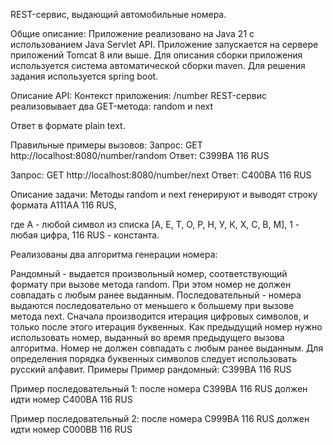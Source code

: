 REST-сервис, выдающий автомобильные номера.

Общие описание:
Приложение реализовано на Java 21 с использованием Java Servlet API.
Приложение запускается на сервере приложений Tomcat 8 или выше.
Для описания сборки приложения используется система автоматической сборки maven.
Для решения задания используется spring boot.

Описание API:
Контекст приложения: /number
REST-сервис реализовывает два GET-метода: random и next

Ответ в формате plain text.

Правильные примеры вызовов:
Запрос: GET http://localhost:8080/number/random
Ответ: C399BA 116 RUS

Запрос: GET http://localhost:8080/number/next
Ответ: C400BA 116 RUS

Описание задачи:
Методы random и next генерируют и выводят строку формата A111AA 116 RUS,

где A - любой символ из списка [А, Е, Т, О, Р, Н, У, К, Х, С, В, М], 1 - любая цифра, 116 RUS - константа.

Реализованы два алгоритма генерации номера:

Рандомный - выдается произвольный номер, соответствующий формату при вызове метода random. При этом номер не должен совпадать с любым ранее выданным.
Последовательный - номера выдаются последовательно от меньшего к большему при вызове метода next. Сначала производится итерация цифровых символов, и только после этого итерация буквенных. Как предыдущий номер нужно использовать номер, выданный во время предыдущего вызова алгоритма. Номер не должен совпадать с любым ранее выданным. Для определения порядка буквенных символов следует использовать русский алфавит.
Примеры
Пример рандомный: C399BA 116 RUS

Пример последовательный 1: после номера C399BA 116 RUS должен идти номер C400BA 116 RUS

Пример последовательный 2: после номера C999BA 116 RUS должен идти номер C000BB 116 RUS
